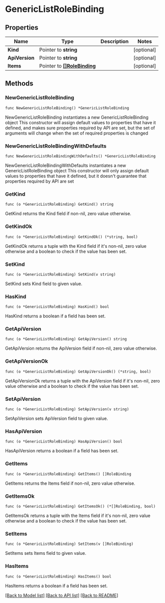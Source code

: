 # GenericListRoleBinding

## Properties

Name | Type | Description | Notes
------------ | ------------- | ------------- | -------------
**Kind** | Pointer to **string** |  | [optional] 
**ApiVersion** | Pointer to **string** |  | [optional] 
**Items** | Pointer to [**[]RoleBinding**](RoleBinding.md) |  | [optional] 

## Methods

### NewGenericListRoleBinding

`func NewGenericListRoleBinding() *GenericListRoleBinding`

NewGenericListRoleBinding instantiates a new GenericListRoleBinding object
This constructor will assign default values to properties that have it defined,
and makes sure properties required by API are set, but the set of arguments
will change when the set of required properties is changed

### NewGenericListRoleBindingWithDefaults

`func NewGenericListRoleBindingWithDefaults() *GenericListRoleBinding`

NewGenericListRoleBindingWithDefaults instantiates a new GenericListRoleBinding object
This constructor will only assign default values to properties that have it defined,
but it doesn't guarantee that properties required by API are set

### GetKind

`func (o *GenericListRoleBinding) GetKind() string`

GetKind returns the Kind field if non-nil, zero value otherwise.

### GetKindOk

`func (o *GenericListRoleBinding) GetKindOk() (*string, bool)`

GetKindOk returns a tuple with the Kind field if it's non-nil, zero value otherwise
and a boolean to check if the value has been set.

### SetKind

`func (o *GenericListRoleBinding) SetKind(v string)`

SetKind sets Kind field to given value.

### HasKind

`func (o *GenericListRoleBinding) HasKind() bool`

HasKind returns a boolean if a field has been set.

### GetApiVersion

`func (o *GenericListRoleBinding) GetApiVersion() string`

GetApiVersion returns the ApiVersion field if non-nil, zero value otherwise.

### GetApiVersionOk

`func (o *GenericListRoleBinding) GetApiVersionOk() (*string, bool)`

GetApiVersionOk returns a tuple with the ApiVersion field if it's non-nil, zero value otherwise
and a boolean to check if the value has been set.

### SetApiVersion

`func (o *GenericListRoleBinding) SetApiVersion(v string)`

SetApiVersion sets ApiVersion field to given value.

### HasApiVersion

`func (o *GenericListRoleBinding) HasApiVersion() bool`

HasApiVersion returns a boolean if a field has been set.

### GetItems

`func (o *GenericListRoleBinding) GetItems() []RoleBinding`

GetItems returns the Items field if non-nil, zero value otherwise.

### GetItemsOk

`func (o *GenericListRoleBinding) GetItemsOk() (*[]RoleBinding, bool)`

GetItemsOk returns a tuple with the Items field if it's non-nil, zero value otherwise
and a boolean to check if the value has been set.

### SetItems

`func (o *GenericListRoleBinding) SetItems(v []RoleBinding)`

SetItems sets Items field to given value.

### HasItems

`func (o *GenericListRoleBinding) HasItems() bool`

HasItems returns a boolean if a field has been set.


[[Back to Model list]](../README.md#documentation-for-models) [[Back to API list]](../README.md#documentation-for-api-endpoints) [[Back to README]](../README.md)


